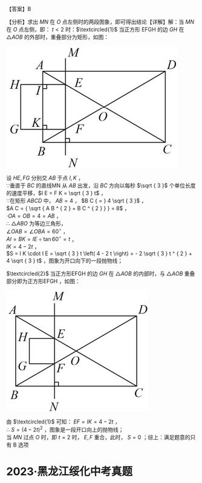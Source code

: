 【答案】B

【分析】求出 $M N$ 在 $O$ 点左侧时的两段图象，即可得出结论【详解】解：当 $M N$ 在 $O$ 点左侧，即： $t < 2$ 时：$\textcircled{1}$ 当正方形 EFGH 的边 $G H$ 在 $\triangle A O B$ 的外部时，重叠部分为矩形，如图：

![](<../../qs_image_DB/专题3-5__二次函数压轴：焦点与准线，动点面积，含参二次函数（解析版）/8f41a79e45a16fe75534930d1afe37e922a1aaeb96784193704ab95b3a791db8.jpg>)

设 $H E , F G$ 分别交 $A B$ 于点 $I , K$ ，  
∵垂直于 $B C$ 的直线MN 从 $A B$ 出发，沿 $B C$ 方向以每秒 $\sqrt { 3 }$ 个单位长度的速度平移，$I E = F K = \sqrt { 3 } t$ ，  
∵在矩形 $A B C D$ 中， $A B = 4$ ， $B C { = } 4 \sqrt { 3 }$ ，  
$A C = { \sqrt { A B ^ { 2 } + B C ^ { 2 } } } = 8$ ，  
$\cdot O A = O B = 4 = A B$ ，  
∴ $\triangle A B O$ 为等边三角形，  
$\angle O A B = \angle O B A = 6 0 ^ { \circ }$ ，  
$A I = B K = I E \div \tan 6 0 ^ { \circ } = t$ ，  
$I K = 4 - 2 t$ ，  
$S = I K \cdot I E = \sqrt { 3 } t \left( 4 - 2 t \right) = - 2 \sqrt { 3 } t ^ { 2 } + 4 \sqrt { 3 } t$ ，图象为开口向下的一段抛物线；

$\textcircled{2}$ 当正方形EFGH 的边 $G H$ 在 $\triangle A O B$ 的内部时，与 $\triangle A O B$ 重叠部分即为正方形EFGH ，如图：

![](<../../qs_image_DB/专题3-5__二次函数压轴：焦点与准线，动点面积，含参二次函数（解析版）/48a28131ef12177b951f407673134cd47aaf0f5d60d98ae6de004a7e83a61aa2.jpg>)

由 $\textcircled{1}$ 可知： $E F = I K = 4 - 2 t$ ，  
∴ $S = \left( 4 - 2 t \right) ^ { 2 }$ ，图象是一段开口向上的抛物线；  
当 $M N$ 过点 $O$ 时，即 $t = 2$ 时， $E , F$ 重合，此时， $S = 0$ ；综上：满足题意的只有 B 选项

# 2023·黑龙江绥化中考真题
